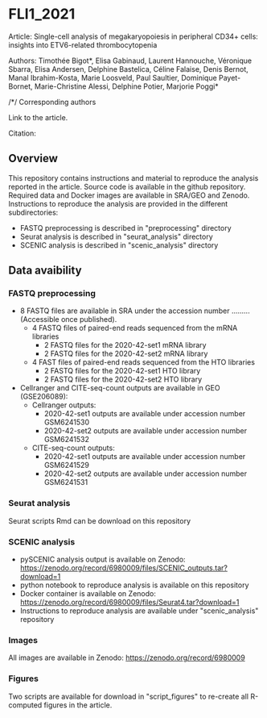 # FLI1_2021

Article: Single-cell analysis of megakaryopoiesis in peripheral CD34+ cells: insights into ETV6-related thrombocytopenia

Authors: Timothée Bigot*, Elisa Gabinaud, Laurent Hannouche, Véronique Sbarra, Elisa Andersen, Delphine Bastelica, Céline Falaise, Denis Bernot, Manal Ibrahim-Kosta, Marie Loosveld, Paul Saultier, Dominique Payet-Bornet, Marie-Christine Alessi, Delphine Potier, Marjorie Poggi* 

/*/ Corresponding authors 

Link to the article. 

Citation:

## Overview 

This repository contains instructions and material to reproduce the analysis reported in the article. Source code is available in the github repository. Required data and Docker images are available in SRA/GEO and Zenodo. Instructions to reproduce the analysis are provided in the different subdirectories: 

  - FASTQ preprocessing is described in "preprocessing" directory
  - Seurat analysis is described in "seurat_analysis" directory
  - SCENIC analysis is described in "scenic_analysis" directory

## Data avaibility

### FASTQ preprocessing

  - 8 FASTQ files are available in SRA under the accession number ......... (Accessible once published).
    - 4 FASTQ files of paired-end reads sequenced from the mRNA libraries
      - 2 FASTQ files for the 2020-42-set1 mRNA library
      - 2 FASTQ files for the 2020-42-set2 mRNA library
    - 4 FAST files of paired-end reads sequenced from the HTO libraries
      - 2 FASTQ files for the 2020-42-set1 HTO library
      - 2 FASTQ files for the 2020-42-set2 HTO library
  - Cellranger and CITE-seq-count outputs are available in GEO (GSE206089): 
    - Cellranger outputs: 
      -  2020-42-set1 outputs are available under accession number GSM6241530
      -  2020-42-set2 outputs are available under accession number GSM6241532
    - CITE-seq-count outputs:
      -  2020-42-set1 outputs are available under accession number GSM6241529
      -  2020-42-set2 outputs are available under accession number GSM6241531

### Seurat analysis 

Seurat scripts Rmd can be download on this repository

### SCENIC analysis 

  - pySCENIC analysis output is available on Zenodo: https://zenodo.org/record/6980009/files/SCENIC_outputs.tar?download=1 
  - python notebook to reproduce analysis is available on this repository
  - Docker container is available on Zenodo: https://zenodo.org/record/6980009/files/Seurat4.tar?download=1
  - Instructions to reproduce analysis are available under "scenic_analysis" repository

### Images

All images are available in Zenodo: https://zenodo.org/record/6980009

### Figures 

Two scripts are available for download in "script_figures" to re-create all R-computed figures in the article.
